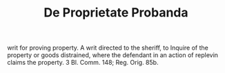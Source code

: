 ---
title: De Proprietate Probanda
letter: D
permalink: "/definitions/bld-de-proprietate-probanda.html"
body: writ for proving property. A writ directed to the sheriff, to Inquire of the
  property or goods distrained, where the defendant in an action of replevin claims
  the property. 3 Bl. Comm. 148; Reg. Orig. 85b.
published_at: '2018-07-07'
source: Black's Law Dictionary 2nd Ed (1910)
layout: post
---